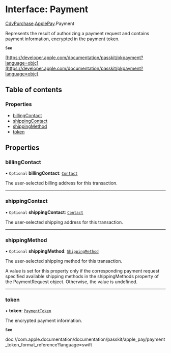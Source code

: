 # Interface: Payment

[CdvPurchase](../modules/CdvPurchase.md).[ApplePay](../modules/CdvPurchase.ApplePay.md).Payment

Represents the result of authorizing a payment request and contains payment information, encrypted in the payment token.

**`See`**

[https://developer.apple.com/documentation/passkit/pkpayment?language=objc](https://developer.apple.com/documentation/passkit/pkpayment?language=objc)

## Table of contents

### Properties

- [billingContact](CdvPurchase.ApplePay.Payment.md#billingcontact)
- [shippingContact](CdvPurchase.ApplePay.Payment.md#shippingcontact)
- [shippingMethod](CdvPurchase.ApplePay.Payment.md#shippingmethod)
- [token](CdvPurchase.ApplePay.Payment.md#token)

## Properties

### billingContact

• `Optional` **billingContact**: [`Contact`](CdvPurchase.ApplePay.Contact.md)

The user-selected billing address for this transaction.

___

### shippingContact

• `Optional` **shippingContact**: [`Contact`](CdvPurchase.ApplePay.Contact.md)

The user-selected shipping address for this transaction.

___

### shippingMethod

• `Optional` **shippingMethod**: [`ShippingMethod`](CdvPurchase.ApplePay.ShippingMethod.md)

The user-selected shipping method for this transaction.

A value is set for this property only if the corresponding payment request specified available
shipping methods in the shippingMethods property of the PaymentRequest object.
Otherwise, the value is undefined.

___

### token

• **token**: [`PaymentToken`](CdvPurchase.ApplePay.PaymentToken.md)

The encrypted payment information.

**`See`**

doc://com.apple.documentation/documentation/passkit/apple_pay/payment_token_format_reference?language=swift
